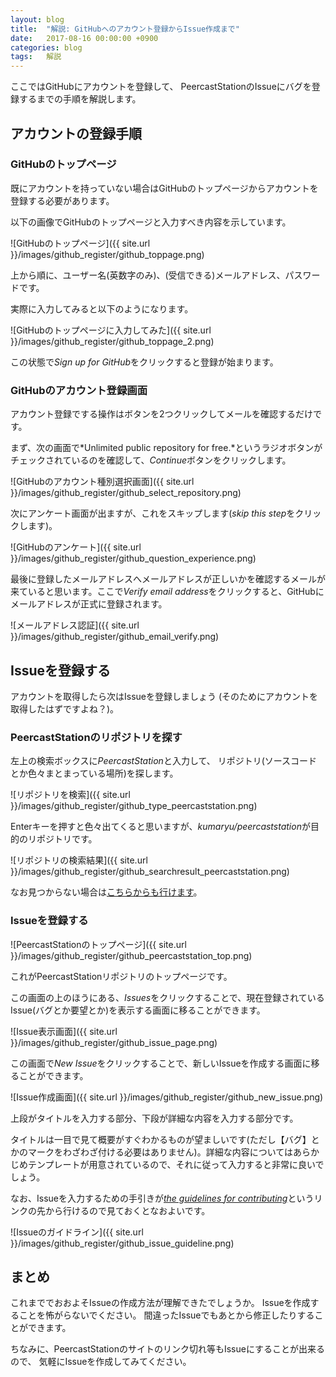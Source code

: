 ```yaml
---
layout: blog
title:  "解説: GitHubへのアカウント登録からIssue作成まで"
date:   2017-08-16 00:00:00 +0900
categories: blog
tags:   解説
---
```


ここではGitHubにアカウントを登録して、
PeercastStationのIssueにバグを登録するまでの手順を解説します。

<!--more-->


アカウントの登録手順
------

### GitHubのトップページ

既にアカウントを持っていない場合はGitHubのトップページからアカウントを登録する必要があります。

以下の画像でGitHubのトップページと入力すべき内容を示しています。

![GitHubのトップページ]({{ site.url }}/images/github_register/github_toppage.png)

上から順に、ユーザー名(英数字のみ)、(受信できる)メールアドレス、パスワードです。

実際に入力してみると以下のようになります。

![GitHubのトップページに入力してみた]({{ site.url }}/images/github_register/github_toppage_2.png)

この状態で*Sign up for GitHub*をクリックすると登録が始まります。

### GitHubのアカウント登録画面

アカウント登録でする操作はボタンを2つクリックしてメールを確認するだけです。

まず、次の画面で*Unlimited public repository for free.*というラジオボタンがチェックされているのを確認して、*Continue*ボタンをクリックします。

![GitHubのアカウント種別選択画面]({{ site.url }}/images/github_register/github_select_repository.png)

次にアンケート画面が出ますが、これをスキップします(*skip this step*をクリックします)。

![GitHubのアンケート]({{ site.url }}/images/github_register/github_question_experience.png)

最後に登録したメールアドレスへメールアドレスが正しいかを確認するメールが来ていると思います。ここで*Verify email address*をクリックすると、GitHubにメールアドレスが正式に登録されます。

![メールアドレス認証]({{ site.url }}/images/github_register/github_email_verify.png)


Issueを登録する
---------------

アカウントを取得したら次はIssueを登録しましょう
(そのためにアカウントを取得したはずですよね？)。

### PeercastStationのリポジトリを探す

左上の検索ボックスに*PeercastStation*と入力して、
リポジトリ(ソースコードとか色々まとまっている場所)を探します。

![リポジトリを検索]({{ site.url }}/images/github_register/github_type_peercaststation.png)

Enterキーを押すと色々出てくると思いますが、*kumaryu/peercaststation*が目的のリポジトリです。

![リポジトリの検索結果]({{ site.url }}/images/github_register/github_searchresult_peercaststation.png)

なお見つからない場合は[こちらからも行けます](https://github.com/kumaryu/peercaststation)。

### Issueを登録する

![PeercastStationのトップページ]({{ site.url }}/images/github_register/github_peercaststation_top.png)

これがPeercastStationリポジトリのトップページです。

この画面の上のほうにある、*Issues*をクリックすることで、現在登録されているIssue(バグとか要望とか)を表示する画面に移ることができます。

![Issue表示画面]({{ site.url }}/images/github_register/github_issue_page.png)

この画面で*New Issue*をクリックすることで、新しいIssueを作成する画面に移ることができます。

![Issue作成画面]({{ site.url }}/images/github_register/github_new_issue.png)

上段がタイトルを入力する部分、下段が詳細な内容を入力する部分です。

タイトルは一目で見て概要がすぐわかるものが望ましいです(ただし【バグ】とかのマークをわざわざ付ける必要はありません)。詳細な内容についてはあらかじめテンプレートが用意されているので、それに従って入力すると非常に良いでしょう。

なお、Issueを入力するための手引きが[*the guidelines for contributing*](https://github.com/kumaryu/peercaststation/blob/master/CONTRIBUTING.md)というリンクの先から行けるので見ておくとなおよいです。

![Issueのガイドライン]({{ site.url }}/images/github_register/github_issue_guideline.png)


まとめ
------

これまででおおよそIssueの作成方法が理解できたでしょうか。
Issueを作成することを怖がらないでください。
間違ったIssueでもあとから修正したりすることができます。

ちなみに、PeercastStationのサイトのリンク切れ等もIssueにすることが出来るので、
気軽にIssueを作成してみてください。

